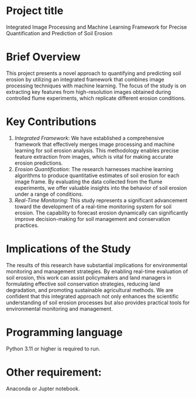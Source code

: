 # Project title
Integrated Image Processing and Machine Learning Framework for Precise Quantification and Prediction of Soil Erosion

# Brief Overview

This project presents a novel approach to quantifying and predicting soil erosion by utilizing an integrated framework that combines image processing techniques with machine learning. The focus of the study is on extracting key features from high-resolution images obtained during controlled flume experiments, which replicate different erosion conditions.

# Key Contributions

1. *Integrated Framework*: We have established a comprehensive framework that effectively merges image processing and machine learning for soil erosion analysis. This methodology enables precise feature extraction from images, which is vital for making accurate erosion predictions.
2. *Erosion Quantification*: The research harnesses machine learning algorithms to produce quantitative estimates of soil erosion for each image frame. By evaluating the data collected from the flume experiments, we offer valuable insights into the behavior of soil erosion under a range of conditions.
3. *Real-Time Monitoring*: This study represents a significant advancement toward the development of a real-time monitoring system for soil erosion. The capability to forecast erosion dynamically can significantly improve decision-making for soil management and conservation practices.

# Implications of the Study

The results of this research have substantial implications for environmental monitoring and management strategies. By enabling real-time evaluation of soil erosion, this work can assist policymakers and land managers in formulating effective soil conservation strategies, reducing land degradation, and promoting sustainable agricultural methods.
We are confident that this integrated approach not only enhances the scientific understanding of soil erosion processes but also provides practical tools for environmental monitoring and management.

# Programming language
Python 3.11 or higher is required to run.

# Other requirement:
Anaconda or Jupter notebook.

